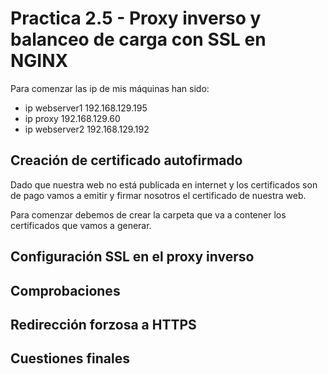 #  Practica 2.5 - Proxy inverso y balanceo de carga con SSL en NGINX 

Para comenzar las ip de mis máquinas han sido:

- ip webserver1 192.168.129.195
- ip proxy 192.168.129.60
- ip webserver2 192.168.129.192

## Creación de certificado autofirmado

Dado que nuestra web no está publicada en internet y los certificados son de pago vamos a emitir y firmar nosotros el certificado de nuestra web.

Para comenzar debemos de crear la carpeta que va a contener los certificados que vamos a generar.
## Configuración SSL en el proxy inverso

## Comprobaciones

## Redirección forzosa a HTTPS

## Cuestiones finales